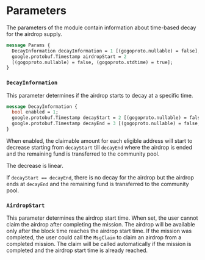 <!--
order: 5
-->

# Parameters

The parameters of the module contain information about time-based decay for the airdrop supply.

```protobuf
message Params {
  DecayInformation decayInformation = 1 [(gogoproto.nullable) = false];
  google.protobuf.Timestamp airdropStart = 2
  [(gogoproto.nullable) = false, (gogoproto.stdtime) = true];
}
```

### `DecayInformation`

This parameter determines if the airdrop starts to decay at a specific time.

```protobuf
message DecayInformation {
  bool enabled = 1;
  google.protobuf.Timestamp decayStart = 2 [(gogoproto.nullable) = false, (gogoproto.stdtime) = true];
  google.protobuf.Timestamp decayEnd = 3 [(gogoproto.nullable) = false, (gogoproto.stdtime) = true];
}
```

When enabled, the claimable amount for each eligible address will start to decrease starting from `decayStart` till `decayEnd` where the airdrop is ended and the remaining fund is transferred to the community pool.

The decrease is linear.

If `decayStart == decayEnd`, there is no decay for the airdrop but the airdrop ends at `decayEnd` and the remaining fund is transferred to the community pool.

### `AirdropStart`

This parameter determines the airdrop start time.
When set, the user cannot claim the airdrop after completing the mission. The airdrop will be available only after the block time reaches the airdrop start time.
If the mission was completed, the user could call the `MsgClaim` to claim an airdrop from a completed mission.
The claim will be called automatically if the mission is completed and the airdrop start time is already reached.
